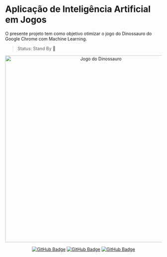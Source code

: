 # Aplicação de Inteligência Artificial em Jogos
O presente projeto tem como objetivo otimizar o jogo do Dinossauro do Google Chrome com Machine Learning.

> Status: Stand By 🔴

<div align="center">

<img src="https://storage.googleapis.com/gweb-uniblog-publish-prod/original_images/Dino_non-birthday_version.gif" alt="Jogo do Dinossauro" width="600">

</div>

<div align="center">

  <a href="https://github.com/mariaraquelbarbosa">[![GitHub Badge](https://img.shields.io/badge/Maria_Raquel-100000?style=for-the-badge&logo=GitHub&logoColor=white)](https://github.com/mariaraquelbarbosa)</a>
  <a href="https://github.com/Gust4242">[![GitHub Badge](https://img.shields.io/badge/Gustavo_Yuji-100000?style=for-the-badge&logo=GitHub&logoColor=white)](https://github.com/Gust4242)
  <a href="https://github.com/k-marcelino">[![GitHub Badge](https://img.shields.io/badge/Kevyn_Marcelino-100000?style=for-the-badge&logo=GitHub&logoColor=white)](https://github.com/k-marcelino)

</div>
